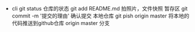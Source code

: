- cli
    git status 仓库的状态
    git add README.md  拍照片，文件快照 暂存区
    git commit -m '提交的理由' 确认提交 本地仓库
    git pish origin master 将本地的代码推送到github仓库
    origin master 分支